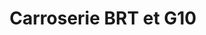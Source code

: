 ---
title: "Carroserie BRT et G10"
url: /saint-brice-courcelles/carroserie-brt-et-g10/
shop: Autowerkstatt
---